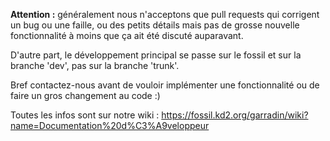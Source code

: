**Attention :** généralement nous n'acceptons que pull requests qui corrigent un bug ou une faille, ou des petits détails mais pas de grosse nouvelle fonctionnalité à moins que ça ait été discuté auparavant.

D'autre part, le développement principal se passe sur le fossil et sur la branche 'dev', pas sur la branche 'trunk'.

Bref contactez-nous avant de vouloir implémenter une fonctionnalité ou de faire un gros changement au code :)

Toutes les infos sont sur notre wiki : https://fossil.kd2.org/garradin/wiki?name=Documentation%20d%C3%A9veloppeur

